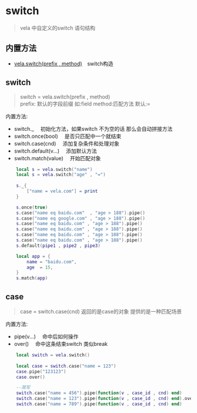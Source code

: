 # switch
> vela 中自定义的switch 语句结构

## 内置方法
- [vela.switch(prefix , method)](#switch)&emsp;switch构造

## switch
> switch = vela.switch(prefix , method) <br />
> prefix: 默认的字段前缀 如:field  method:匹配方法 默认:= 

内置方法:
- switch._              &emsp;初始化方法，如果switch 不为空的话 那么会自动拼接方法
- switch.once(bool)     &emsp;是否只匹配中一个就结束
- switch.case(cnd)      &emsp;添加复杂条件和处理对象
- switch.default(v...)  &emsp;添加默认方法
- switch.match(value)   &emsp;开始匹配对象

```lua
    local s = vela.switch("name")
    local s = vela.switch("age" , "=")
    
    s._{
        ["name = vela.com"] = print
    }

    s.once(true)
    s.case("name eq baidu.com"  , "age > 188").pipe()
    s.case("name eq google.com" , "age > 188").pipe()
    s.case("name eq baidu.com" , "age > 188").pipe()
    s.case("name eq baidu.com" , "age > 188").pipe()
    s.case("name eq baidu.com" , "age > 188").pipe()
    s.case("name eq baidu.com" , "age > 188").pipe()
    s.default(pipe1 , pipe2 , pipe3)

    local app = {
        name = "baidu.com",
        age  = 15,
    }
    s.match(app)
```

## case
> case = switch.case(cnd) 返回的是case的对象 提供的是一种匹配场景
 
内置方法:
- pipe(v...) &emsp;命中后如何操作
- over() &emsp;命中这条结束switch 类似break


```lua
    local switch = vela.switch()
    
    local case = switch.case("name = 123")
    case.pipe("123123")
    case.over()

    --简写
    switch.case("name = 456").pipe(function(v , case_id , cnd) end)        -- v match 的对象; case_id:条件编号 cnd:条件内容
    switch.case("name = 123").pipe(function(v , case_id , cnd) end).over() -- 如果匹配跳出switch
    switch.case("name = 789").pipe(function(v , case_id , cnd) end)

```
